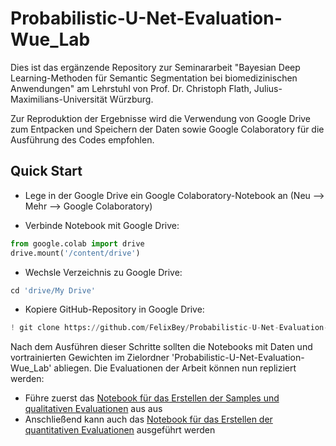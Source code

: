 # Probabilistic-U-Net-Evaluation-Wue_Lab

Dies ist das ergänzende Repository zur Seminararbeit "Bayesian Deep Learning-Methoden für Semantic Segmentation bei biomedizinischen Anwendungen" am Lehrstuhl von Prof. Dr. Christoph Flath, Julius-Maximilians-Universität Würzburg.

Zur Reproduktion der Ergebnisse wird die Verwendung von Google Drive zum Entpacken und Speichern der Daten sowie Google Colaboratory für die Ausführung des Codes empfohlen.

## Quick Start

- Lege in der Google Drive ein Google Colaboratory-Notebook an (Neu --> Mehr --> Google Colaboratory)

- Verbinde Notebook mit Google Drive:
```python
from google.colab import drive
drive.mount('/content/drive')
```

- Wechsle Verzeichnis zu Google Drive:
```python
cd 'drive/My Drive'
```

- Kopiere GitHub-Repository in Google Drive:
```python
! git clone https://github.com/FelixBey/Probabilistic-U-Net-Evaluation-Wue_Lab.git
```

Nach dem Ausführen dieser Schritte sollten die Notebooks mit Daten und vortrainierten Gewichten im Zielordner 'Probabilistic-U-Net-Evaluation-Wue_Lab' abliegen. Die Evaluationen der Arbeit können nun repliziert werden:

- Führe zuerst das
[Notebook für das Erstellen der Samples und qualitativen Evaluationen](https://github.com/FelixBey/Probabilistic-U-Net-Evaluation-Wue_Lab/blob/main/wue_lab_evaluation_plots.ipynb) aus
aus
- Anschließend kann auch das [Notebook für das Erstellen der quantitativen Evaluationen](https://github.com/FelixBey/Probabilistic-U-Net-Evaluation-Wue_Lab/blob/main/wue_lab_evaluation_plots.ipynb) ausgeführt werden
